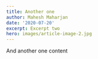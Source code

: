 ```yaml
---
title: Another one
author: Mahesh Maharjan
date: '2020-07-20'
excerpt: Excerpt two
hero: images/article-image-2.jpg
---
```

And another one content
